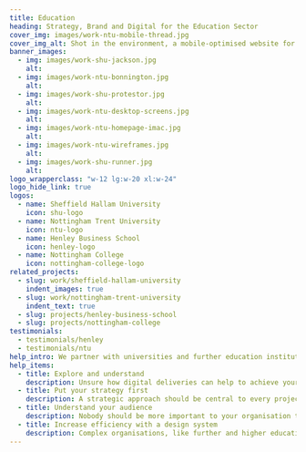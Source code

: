 ```yaml
---
title: Education
heading: Strategy, Brand and Digital for the Education Sector
cover_img: images/work-ntu-mobile-thread.jpg
cover_img_alt: Shot in the environment, a mobile-optimised website for The Rivers Trust website
banner_images:
  - img: images/work-shu-jackson.jpg
    alt: 
  - img: images/work-ntu-bonnington.jpg
    alt: 
  - img: images/work-shu-protestor.jpg
    alt: 
  - img: images/work-ntu-desktop-screens.jpg
    alt: 
  - img: images/work-ntu-homepage-imac.jpg
    alt: 
  - img: images/work-ntu-wireframes.jpg
    alt: 
  - img: images/work-shu-runner.jpg
    alt: 
logo_wrapperclass: "w-12 lg:w-20 xl:w-24"
logo_hide_link: true
logos:
  - name: Sheffield Hallam University
    icon: shu-logo
  - name: Nottingham Trent University
    icon: ntu-logo
  - name: Henley Business School
    icon: henley-logo
  - name: Nottingham College
    icon: nottingham-college-logo
related_projects:
  - slug: work/sheffield-hallam-university
    indent_images: true
  - slug: work/nottingham-trent-university
    indent_text: true
  - slug: projects/henley-business-school
  - slug: projects/nottingham-college
testimonials:
  - testimonials/henley
  - testimonials/ntu
help_intro: We partner with universities and further education institutions, helping them to communicate their diverse offering to all of their audiences through digital strategies and online activities.
help_items:
  - title: Explore and understand
    description: Unsure how digital deliveries can help to achieve your objectives? What your audiences want to see online? Or what it might cost to deliver these? A discovery phase project will allow you to explore your options, gather insight and obtain clarity before moving forward.
  - title: Put your strategy first
    description: A strategic approach should be central to every project because, if your project is not meeting organisational goals, it is not worth doing. Taking time to understand your objectives, audiences and opportunities will help to plan and deliver a highly effective end product.
  - title: Understand your audience
    description: Nobody should be more important to your organisation than your audience. Our process endeavours to align the goals of your audience members with the objectives of your organisation.
  - title: Increase efficiency with a design system
    description: Complex organisations, like further and higher education providers, can benefit hugely from the introduction of a design system to manage how the look and behave online.
---
```

